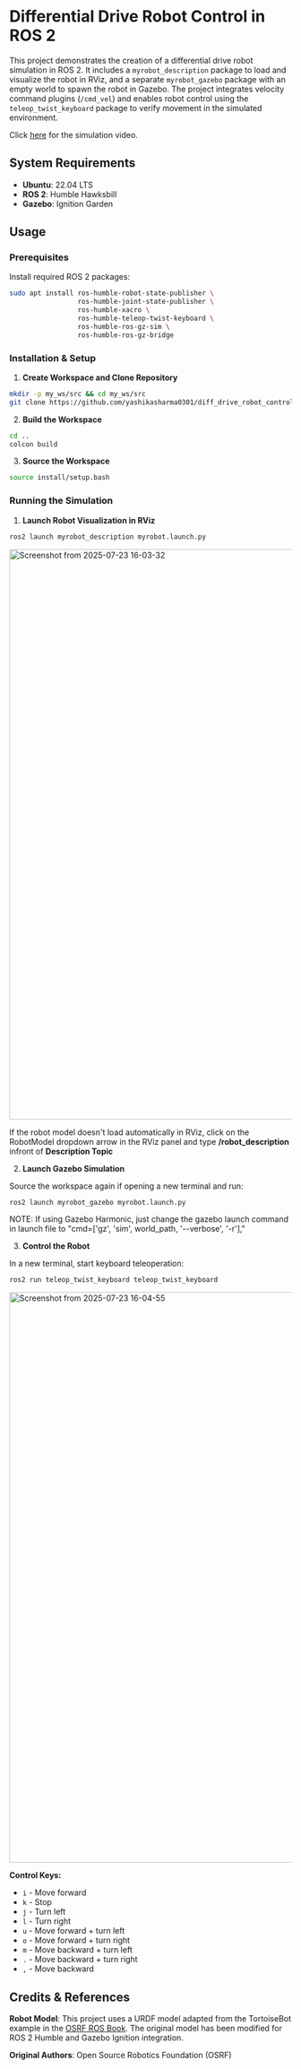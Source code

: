 # Differential Drive Robot Control in ROS 2

This project demonstrates the creation of a differential drive robot simulation in ROS 2. It includes a `myrobot_description` package to load and visualize the robot in RViz, and a separate `myrobot_gazebo` package with an empty world to spawn the robot in Gazebo. The project integrates velocity command plugins (`/cmd_vel`) and enables robot control using the `teleop_twist_keyboard` package to verify movement in the simulated environment. 

Click [here](https://youtu.be/SgQI-Ug09Po) for the simulation video.

## System Requirements

- **Ubuntu**: 22.04 LTS
- **ROS 2**: Humble Hawksbill
- **Gazebo**: Ignition Garden

## Usage

### Prerequisites

Install required ROS 2 packages:

```bash
sudo apt install ros-humble-robot-state-publisher \
                 ros-humble-joint-state-publisher \
                 ros-humble-xacro \
                 ros-humble-teleop-twist-keyboard \
                 ros-humble-ros-gz-sim \
                 ros-humble-ros-gz-bridge
```

### Installation & Setup

1. **Create Workspace and Clone Repository**
```bash
mkdir -p my_ws/src && cd my_ws/src
git clone https://github.com/yashikasharma0301/diff_drive_robot_control.git .
```

2. **Build the Workspace**
```bash
cd ..
colcon build
```

3. **Source the Workspace**
```bash
source install/setup.bash
```

### Running the Simulation

1. **Launch Robot Visualization in RViz**
```bash
ros2 launch myrobot_description myrobot.launch.py
```
<img width="1852" height="1018" alt="Screenshot from 2025-07-23 16-03-32" src="https://github.com/user-attachments/assets/2e294285-5502-4e84-a8f0-2ba8f47d774a" />

If the robot model doesn't load automatically in RViz, click on the RobotModel dropdown arrow in the RViz panel and type **/robot_description** infront of **Description Topic**

2. **Launch Gazebo Simulation**

Source the workspace again if opening a new terminal and run:
```bash
ros2 launch myrobot_gazebo myrobot.launch.py
```
NOTE: If using Gazebo Harmonic, just change the gazebo launch command in launch file to "cmd=['gz', 'sim', world_path, '--verbose', '-r'],"

3. **Control the Robot**

In a new terminal, start keyboard teleoperation:
```bash
ros2 run teleop_twist_keyboard teleop_twist_keyboard
```
<img width="1852" height="1018" alt="Screenshot from 2025-07-23 16-04-55" src="https://github.com/user-attachments/assets/5a54b62b-8592-44a7-85db-9308451c1713" />

**Control Keys:**
- `i` - Move forward
- `k` - Stop
- `j` - Turn left  
- `l` - Turn right
- `u` - Move forward + turn left
- `o` - Move forward + turn right
- `m` - Move backward + turn left
- `.` - Move backward + turn right
- `,` - Move backward

## Credits & References

**Robot Model**: This project uses a URDF model adapted from the TortoiseBot example in the [OSRF ROS Book](https://github.com/osrf/rosbook/blob/master/code/tortoisebot/tortoisebot.urdf). The original model has been modified for ROS 2 Humble and Gazebo Ignition integration.

**Original Authors**: Open Source Robotics Foundation (OSRF)
